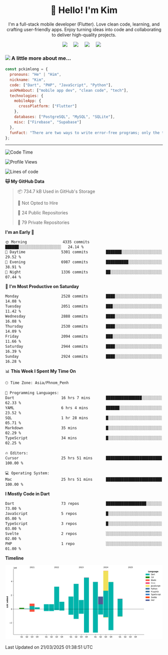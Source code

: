 <h1 align="center">👋 Hello! I'm Kim</h1>

<p align="center">
   I'm a full-stack mobile developer (Flutter). Love clean code, learning, and crafting user-friendly apps. Enjoy turning ideas into code and collaborating to deliver high-quality projects.
</p>

<p align="center">
  <a href="mailto:pochkimlong88@gmail.com"><img src="https://img.shields.io/badge/gmail-%23D14836.svg?&style=for-the-badge&logo=gmail&logoColor=white" /></a>&nbsp;&nbsp;&nbsp;&nbsp;
  <a href="https://t.me/pochkimlong/"><img src="https://img.shields.io/badge/telegram-%230077B5.svg?&style=for-the-badge&logo=telegram&logoColor=white" /></a>&nbsp;&nbsp;&nbsp;&nbsp;
  <a href="https://www.youtube.com/@PochKimlong/"><img src="https://img.shields.io/badge/youtube-%23dc2743.svg?&style=for-the-badge&logo=youtube&logoColor=white" /></a>&nbsp;&nbsp;&nbsp;&nbsp;
  <a href="https://www.tiktok.com/@pckimlong/"><img src="https://img.shields.io/badge/tiktok-%23000000.svg?&style=for-the-badge&logo=tiktok&logoColor=white" /></a>&nbsp;&nbsp;&nbsp;&nbsp;
</p>

### <img src="https://media.giphy.com/media/VgCDAzcKvsR6OM0uWg/giphy.gif" width="50"> A little more about me...  

```javascript
const pckimlong = {
  pronouns: "He" | "Him",
  nickname: "Kim",
  code: ["Dart", "PHP", "JavaScript", "Python"],
  askMeAbout: ["mobile app dev", "clean code", "tech"],
  technologies: {
    mobileApp: {
      crossPlatform: ["Flutter"]
    },
    databases: ["PostgreSQL", "MySQL", "SQLite"],
    misc: ["Firebase", "Supabase"]
  },
  funFact: "There are two ways to write error-free programs; only the third one works."
};
```
---

<!--START_SECTION:waka-->
![Code Time](http://img.shields.io/badge/Code%20Time-1%2C316%20hrs%2053%20mins-blue)

![Profile Views](http://img.shields.io/badge/Profile%20Views-0-blue)

![Lines of code](https://img.shields.io/badge/From%20Hello%20World%20I%27ve%20Written-34.6%20million%20lines%20of%20code-blue)

**🐱 My GitHub Data** 

> 📦 734.7 kB Used in GitHub's Storage 
 > 
> 🚫 Not Opted to Hire
 > 
> 📜 24 Public Repositories 
 > 
> 🔑 79 Private Repositories 
 > 
**I'm an Early 🐤** 

```text
🌞 Morning                4335 commits        ██████░░░░░░░░░░░░░░░░░░░   24.14 % 
🌆 Daytime                5301 commits        ███████░░░░░░░░░░░░░░░░░░   29.52 % 
🌃 Evening                6987 commits        ██████████░░░░░░░░░░░░░░░   38.91 % 
🌙 Night                  1336 commits        ██░░░░░░░░░░░░░░░░░░░░░░░   07.44 % 
```
📅 **I'm Most Productive on Saturday** 

```text
Monday                   2528 commits        ████░░░░░░░░░░░░░░░░░░░░░   14.08 % 
Tuesday                  2051 commits        ███░░░░░░░░░░░░░░░░░░░░░░   11.42 % 
Wednesday                2888 commits        ████░░░░░░░░░░░░░░░░░░░░░   16.08 % 
Thursday                 2530 commits        ████░░░░░░░░░░░░░░░░░░░░░   14.09 % 
Friday                   2094 commits        ███░░░░░░░░░░░░░░░░░░░░░░   11.66 % 
Saturday                 2944 commits        ████░░░░░░░░░░░░░░░░░░░░░   16.39 % 
Sunday                   2924 commits        ████░░░░░░░░░░░░░░░░░░░░░   16.28 % 
```


📊 **This Week I Spent My Time On** 

```text
🕑︎ Time Zone: Asia/Phnom_Penh

💬 Programming Languages: 
Dart                     16 hrs 7 mins       ████████████████░░░░░░░░░   62.33 % 
YAML                     6 hrs 4 mins        ██████░░░░░░░░░░░░░░░░░░░   23.52 % 
SQL                      1 hr 28 mins        █░░░░░░░░░░░░░░░░░░░░░░░░   05.71 % 
Markdown                 35 mins             █░░░░░░░░░░░░░░░░░░░░░░░░   02.29 % 
TypeScript               34 mins             █░░░░░░░░░░░░░░░░░░░░░░░░   02.25 % 

🔥 Editors: 
Cursor                   25 hrs 51 mins      █████████████████████████   100.00 % 

💻 Operating System: 
Mac                      25 hrs 51 mins      █████████████████████████   100.00 % 
```

**I Mostly Code in Dart** 

```text
Dart                     73 repos            ██████████████████░░░░░░░   73.00 % 
JavaScript               5 repos             █░░░░░░░░░░░░░░░░░░░░░░░░   05.00 % 
TypeScript               3 repos             █░░░░░░░░░░░░░░░░░░░░░░░░   03.00 % 
Svelte                   2 repos             ░░░░░░░░░░░░░░░░░░░░░░░░░   02.00 % 
PHP                      1 repo              ░░░░░░░░░░░░░░░░░░░░░░░░░   01.00 % 
```



**Timeline**

![Lines of Code chart](https://raw.githubusercontent.com/pckimlong/pckimlong/main/assets/bar_graph.png)


 Last Updated on 21/03/2025 01:38:51 UTC
<!--END_SECTION:waka-->

<!---
PochKimlong/PochKimlong is a ✨ special ✨ repository because its `README.md` (this file) appears on your GitHub profile.
You can click the Preview link to take a look at your changes.
--->
